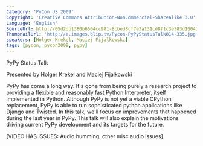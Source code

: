 ```yaml
---
Category: 'PyCon US 2009'
Copyright: 'Creative Commons Attribution-NonCommercial-ShareAlike 3.0'
Language: 'English'
SourceUrl: http://05d2db1380b6504cc981-8cbed8cf7e3a131cd8f1c3e383d10041.r93.cf2.rackcdn.com/pycon-us-2009/232_pycon-2009-pypy-status-talk-72.mp4
ThumbnailUrl: 'http://a.images.blip.tv/Pycon-PyPyStatusTalk814-335.jpg'
speakers: [Holger Krekel, Maciej Fijalkowski]
tags: [pycon, pycon2009, pypy]
---
```

PyPy Status Talk

  
Presented by Holger Krekel and Maciej Fijalkowski

  
PyPy has come a long way. It's gone from being purely a research project to
providing a flexible and reasonably fast Python Interpreter, itself
implemented in Python. Although PyPy is not yet a viable CPython replacement,
PyPy is able to run sophisticated python applications like Django and Twisted.
In this talk, we'll focus on improvements that happened during the last year
in PyPy. This talk will also explain the motivations driving current PyPy
development and its targets for the future.

  
[VIDEO HAS ISSUES: Audio humming, other misc audio issues]


